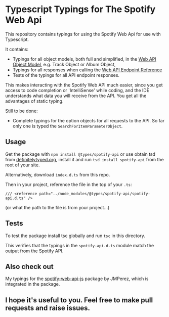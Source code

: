 # Typescript Typings for The Spotify Web Api

This repository contains typings for using the Spotify Web Api for use with Typescript. 

It contains:

* Typings for all object models, both full and simplified, in the [Web API Object Model](https://developer.spotify.com/web-api/object-model/), e.g. Track Object or Album Object,
* Typings for all responses when calling the [Web API Endpoint Reference](https://developer.spotify.com/web-api/endpoint-reference/)
* Tests of the typings for all API endpoint responses.

This makes interacting with the Spotify Web API much easier, since you get access to code completion or 'IntelliSense' while coding, and the IDE understands what data you will receive from the API. You get all the advantages of static typing.

Still to be done:
* Complete typings for the option objects for all requests to the API. So far only one is typed the ```SearchForItemParameterObject```.

## Usage

Get the package with ```npm install @types/spotify-api``` or use obtain tsd from [definitelytyped.org](http://definitelytyped.org/tsd/), install it and run ```tsd install spotify-api``` from the root of your site.

Alternatively, download ```index.d.ts``` from this repo.

Then in your project, reference the file in the top of your ```.ts```:

```/// <reference path="../node_modules/@types/spotify-api/spotify-api.d.ts" />```

(or what the path to the file is from your project...)

## Tests

To test the package install tsc globally and run ```tsc``` in this directory.

This verifies that the typings in the ```spotify-api.d.ts``` module match the output from the Spotify API.


## Also check out 

My typings for the [spotify-web-api-js](https://github.com/JMPerez/spotify-web-api-js) package by JMPerez, which is integrated in the package.

## I hope it's useful to you. Feel free to make pull requests and raise issues.